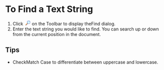 # To Find a Text String

1. Click  ![Search](../../images/editfind.gif)
on the Toolbar to display theFind dialog.
2. Enter the text string you would like to find. You can search up or down
from the current position in the document.

## Tips

- CheckMatch Case to differentiate between uppercase and lowercase.
